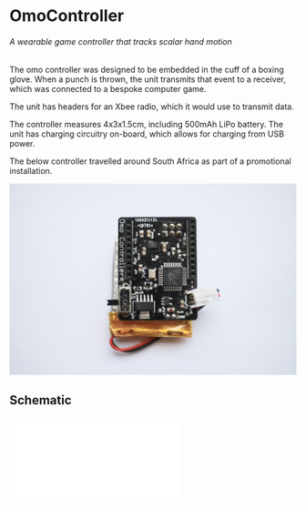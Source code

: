 # OmoController
###### A wearable game controller that tracks scalar hand motion

The omo controller was designed to be embedded in the cuff of a boxing glove. When a punch is thrown, the unit transmits that event to a receiver, which was connected to a bespoke computer game. 

The unit has headers for an Xbee radio, which it would use to transmit data.

The controller measures 4x3x1.5cm, including 500mAh LiPo battery. The unit has charging circuitry on-board, which allows for charging from USB power.

The below controller travelled around South Africa as part of a promotional installation. 

![image](images/top.jpeg)

## Schematic

![pdf](schematic.pdf)

